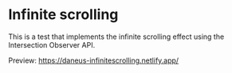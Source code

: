 # Infinite scrolling

This is a test that implements the infinite scrolling effect using the Intersection Observer API.

Preview: https://daneus-infinitescrolling.netlify.app/
